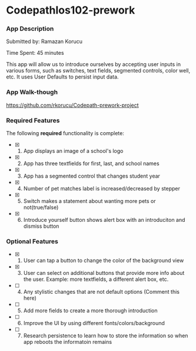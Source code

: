 
# CodepathIos102-prework

### App Description
Submitted by: Ramazan Korucu

Time Spent: 45 minutes 
 
 This app will allow us to introduce ourselves by accepting user inputs in various forms, such as switches, text fields, segmented controls, color well, etc. It uses User Defaults to persist input data.

### App Walk-though
https://github.com/rkorucu/Codepath-prework-project

<!-- <img src="YOUR_GIF_URL_HERE" width=200><br> OR <img src="YOUR_GIF_PATH" width=200><br> -->

### Required Features
The following **required** functionality is complete:
- [x] 1. App displays an image of a school's logo
- [x] 2. App has three textfields for first, last, and school names
- [x] 3. App has a segmented control that changes student year
- [x] 4. Number of pet matches label is increased/decreased by stepper
- [x] 5. Switch makes a statement about wanting more pets or not(true/false) 
- [x] 6. Introduce yourself button shows alert box with an introduciton and dismiss button

### Optional Features
- [x] 1. User can tap a button to change the color of the background view
- [x] 3. User can select on additional buttons that provide more info about the user. Example: more textfields, a different alert box, etc.
- [ ] 4. Any stylistic changes that are not default options (Comment this here)
- [ ] 5. Add more fields to create a more thorough introduction
- [ ] 6. Improve the UI by using different fonts/colors/background
- [ ] 7. Research persistence to learn how to store the information so when app reboots the informatoin remains

